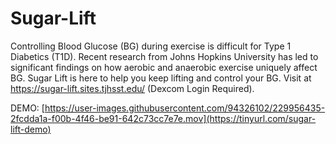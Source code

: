 # Sugar-Lift
Controlling Blood Glucose (BG) during exercise is difficult for Type 1 Diabetics (T1D). Recent research from Johns Hopkins University has led to significant findings on how aerobic and anaerobic exercise uniquely affect BG. Sugar Lift is here to help you keep lifting and control your BG. Visit at https://sugar-lift.sites.tjhsst.edu/ (Dexcom Login Required).

DEMO:
[https://user-images.githubusercontent.com/94326102/229956435-2fcdda1a-f00b-4f46-be91-642c73cc7e7e.mov](https://tinyurl.com/sugar-lift-demo)

